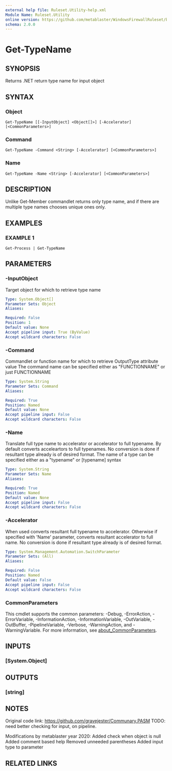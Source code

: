 ```yaml
---
external help file: Ruleset.Utility-help.xml
Module Name: Ruleset.Utility
online version: https://github.com/metablaster/WindowsFirewallRuleset/blob/master/Modules/Ruleset.Utility/Help/en-US/Get-TypeName.md
schema: 2.0.0
---
```


# Get-TypeName

## SYNOPSIS

Returns .NET return type name for input object

## SYNTAX

### Object

```none
Get-TypeName [[-InputObject] <Object[]>] [-Accelerator] [<CommonParameters>]
```

### Command

```none
Get-TypeName -Command <String> [-Accelerator] [<CommonParameters>]
```

### Name

```none
Get-TypeName -Name <String> [-Accelerator] [<CommonParameters>]
```

## DESCRIPTION

Unlike Get-Member commandlet returns only type name, and if
there are multiple type names chooses unique ones only.

## EXAMPLES

### EXAMPLE 1

```none
Get-Process | Get-TypeName
```

## PARAMETERS

### -InputObject

Target object for which to retrieve type name

```yaml
Type: System.Object[]
Parameter Sets: Object
Aliases:

Required: False
Position: 1
Default value: None
Accept pipeline input: True (ByValue)
Accept wildcard characters: False
```

### -Command

Commandlet or function name for which to retrieve OutputType attribute value
The command name can be specified either as "FUNCTIONNAME" or just FUNCTIONNAME

```yaml
Type: System.String
Parameter Sets: Command
Aliases:

Required: True
Position: Named
Default value: None
Accept pipeline input: False
Accept wildcard characters: False
```

### -Name

Translate full type name to accelerator or accelerator to full typename.
By default converts acceleartors to full typenames.
No conversion is done if resultant type already is of desired format.
The name of a type can be specified either as a "typename" or [typename] syntax

```yaml
Type: System.String
Parameter Sets: Name
Aliases:

Required: True
Position: Named
Default value: None
Accept pipeline input: False
Accept wildcard characters: False
```

### -Accelerator

When used converts resultant full typename to accelerator.
Otherwise if specified with 'Name' parameter, converts resultant accelerator to full name.
No conversion is done if resultant type already is of desired format.

```yaml
Type: System.Management.Automation.SwitchParameter
Parameter Sets: (All)
Aliases:

Required: False
Position: Named
Default value: False
Accept pipeline input: False
Accept wildcard characters: False
```

### CommonParameters

This cmdlet supports the common parameters: -Debug, -ErrorAction, -ErrorVariable, -InformationAction, -InformationVariable, -OutVariable, -OutBuffer, -PipelineVariable, -Verbose, -WarningAction, and -WarningVariable. For more information, see [about_CommonParameters](http://go.microsoft.com/fwlink/?LinkID=113216).

## INPUTS

### [System.Object]

## OUTPUTS

### [string]

## NOTES

Original code link: https://github.com/gravejester/Communary.PASM
TODO: need better checking for input, on pipeline.

Modifications by metablaster year 2020:
Added check when object is null
Added comment based help
Removed unneeded parentheses
Added input type to parameter

## RELATED LINKS
